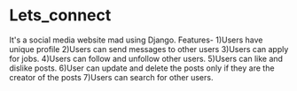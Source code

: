# Lets_connect
It's a social media website mad using Django.
Features-
1)Users have unique profile
2)Users can send messages to other users
3)Users can apply for jobs.
4)Users can follow and unfollow other users.
5)Users can like and dislike posts.
6)User can update and delete the posts only if they are the creator of the posts
7)Users can search for other users.
